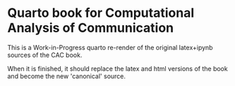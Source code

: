 # Quarto book for Computational Analysis of Communication

This is a Work-in-Progress quarto re-render of the original latex+ipynb sources of the CAC book. 

When it is finished, it should replace the latex and html versions of the book and become the new 'canonical' source. 

